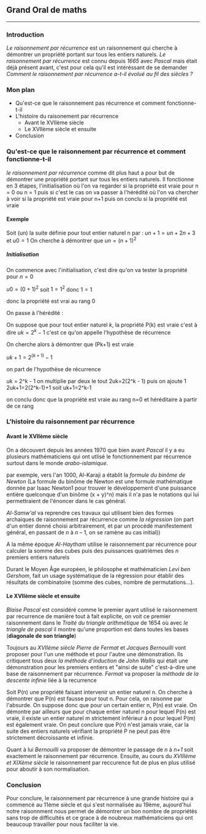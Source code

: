 

## Grand Oral de maths

---



### Introduction

*Le raisonnement par récurrence* est un raisonnement qui cherche à démontrer un propriété portant sur tous les entiers naturels. *Le raisonnement par récurrence* est connu depuis *1665* avec *Pascal* mais était déjà présent avant, c'est pour cela qu'il est intéréssant de se demander *Comment le raisonnement par récurrence a-t-il évolué au fil des siècles ?*

### Mon plan

- Qu'est-ce que le raisonnement pas récurrence et comment fonctionne-t-il
- L'histoire du raisonement par récurrence
	- Avant le XVIIème siècle
	- Le XVIIème siècle et ensuite
- Conclusion

### Qu'est-ce que le raisonnement par récurrence et comment fonctionne-t-il

*le raisonnement par récurrence* comme dit plus haut a pour but de démontrer une propriété portant sur tous les entiers naturels. Il fonctionne en 3 étapes, l'initialisation où l'on va regarder si la propriété est vraie pour n = 0 ou n = 1 puis si c'est le cas on va passer à l'hérédité où l'on va chercher à voir si la propriété est vraie pour n+1 puis on conclu si la propriété est vraie


#### Exemple

Soit (un) la suite définie pour tout entier naturel n par :
$un+1 = un + 2n + 3$ et $u0 = 1$
On cherche à démontrer que $un = (n+1)^2$

##### Initialisation

On commence avec l'initialisation, c'est dire qu'on va tester la propriété pour $n=0$


$u0 = (0 + 1)^2$ soit $1 = 1^2$ donc $1 = 1$


donc la propriété est vrai au rang 0

On passe à l'hérédité :

On suppose que pour tout entier naturel *k*, la propriété P(k) est vraie c'est à dire $uk = 2^k - 1$ c'est ce qu'on appelle l'hypothèse de récurrence

On cherche alors à démontrer que (Pk+1) est vraie

$uk+1=2^(k+1) - 1$

on part de l'hypothèse de récurrence

uk = 2^k - 1
on multiplie par deux le tout
2uk=2(2^k - 1)
puis on ajoute 1
2uk+1=2(2^k-1)+1
soit
uk+1=2^k-1

on conclu donc que la propriété est vraie au rang n=0 et héréditaire à partir de ce rang

### L'histoire du raisonnement par récurrence

#### Avant le XVIIème siècle

On a découvert depuis les années 1970 que bien avant *Pascal* il y a eu plusieurs mathématiciens qui ont utlisé le fonctionnement par récurrence surtout dans le monde *arabo-islamique*. 

par exemple, vers l'an 1000, Al-Karaji a établit la *formule du binôme de Newton* (La formule du binôme de Newton est une formule mathématique donnée par Isaac Newton1 pour trouver le développement d'une puissance entière quelconque d'un binôme (x + y)^n) mais il n'a pas le notations qui lui permettraient de l'énoncer dans le cas général. 

*Al-Samw'al* va reprendre ces travaux qui utilisent bien des formes archaiques de raisonnement par récurrence comme *la régression* (on part d'un entier donné choisi arbitrairement, et par un procédé manifestement général, en passant de _n_ à _n_ – 1, on se ramène au cas initial))

A la même époque *Al-Haytham* utilise le raisonnement par récurrence pour calculer la somme des cubes puis des puissances quatrièmes des _n_ premiers entiers naturels

Durant le Moyen Âge européen, le philosophe et mathématicien *Levi ben Gershom*, fait un usage systématique de la régression pour établir des résultats de combinatoire (somme des cubes, nombre de permutations…).

#### Le XVIIème siècle et ensuite

*Blaise Pascal* est considéré comme le premier ayant utilisé le raisonnement par recurrence de manière tout à fait explicite, on voit ce premier raisonnement dans le *Traité du triangle arithmétique* de 1654 où avec *le triangle de pascal* il montre qu'une proportion est dans toutes les bases (**diagonale de son triangle**)

Toujours au *XVIIème siècle* *Pierre de Fermat* et *Jacques Bernouilli* vont proposer pour l'un une méthode et pour l'autre une démonstration. Ils critiquent tous deux *la méthode d'induction* de *John Wallis* qui était une démonstration pour les premiers entiers et "ainsi de suite" c'est-à-dire une base de raisonnement par récurrence. *Fermat* va proposer la *méthode de la descente infinie* liée à la recurrence

Soit P(n) une propriété faisant intervenir un entier naturel n. On cherche à démontrer que P(n) est fausse pour tout n. Pour cela, on raisonne par l'absurde. On suppose donc que pour un certain entier n, P(n) est vraie. On démontre par ailleurs que pour chaque entier naturel n pour lequel P(n) est vraie, il existe un entier naturel m strictement inférieur à n pour lequel P(m) est également vraie. On peut conclure que P(n) n'est jamais vraie, car la suite des entiers naturels vérifiant la propriété P ne peut pas être strictement décroissante et infinie.

Quant à lui *Bernouilli* va proposer de démontrer le passage de *n* à *n+1* soit exactement le raisonnement par récurrence.  Ensuite, au cours du *XVIIIème et XIXème siècle* le raisonnement par reccurence fut de plus en plus utilisé pour aboutir à son normalisation. 

### Conclusion

Pour conclure, le raisonnement par récurrence à une grande histoire qui a commencé au 11ème siècle et qui s'est normalisée au 19ème, aujourd'hui notre raisonnment nous permet de démontrer un bon nombre de propriétés sans trop de difficultés et ce grace à de noubreux mathématiciens qui ont beaucoup travailler pour nous faciliter la vie. 

